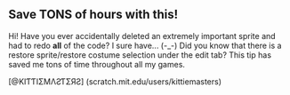 Save TONS of hours with this!
-

Hi! Have you ever accidentally deleted an extremely important sprite and had to redo **all** of the code? I sure have... (-_-) Did you know that there is a restore sprite/restore costume selection under the edit tab? This tip has saved me tons of time throughout all my games. 

 [@KIƬƬIΣMΛƧƬΣЯƧ] (scratch.mit.edu/users/kittiemasters)
